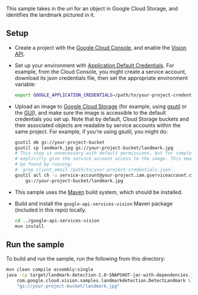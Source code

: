 This sample takes in the uri for an object in Google Cloud Storage, and
identifies the landmark pictured in it.

## Setup
* Create a project with the [Google Cloud Console][cloud-console], and enable
  the [Vision API][vision-api].
* Set up your environment with [Application Default Credentials][adc]. For
    example, from the Cloud Console, you might create a service account,
    download its json credentials file, then set the appropriate environment
    variable:

    ```bash
    export GOOGLE_APPLICATION_CREDENTIALS=/path/to/your-project-credentials.json
    ```

* Upload an image to [Google Cloud Storage][gcs] (for example, using
    [gsutil][gsutil] or the [GUI][gcs-browser]), and make sure the image is
    accessible to the default credentials you set up. Note that by default,
    Cloud Storage buckets and their associated objects are readable by service
    accounts within the same project. For example, if you're using gsutil, you
    might do:

    ```bash
    gsutil mb gs://your-project-bucket
    gsutil cp landmark.jpg gs://your-project-bucket/landmark.jpg
    # This step is unnecessary with default permissions, but for completeness,
    # explicitly give the service account access to the image. This email can
    # be found by running:
    # `grep client_email /path/to/your-project-credentials.json`
    gsutil acl ch -u service-account@your-project.iam.gserviceaccount.com \
        gs://your-project-bucket/landmark.jpg
    ```
* This sample uses the [Maven][maven] build system, which should be installed.
* Build and install the `google-api-services-vision` Maven package (included in
    this repo) locally.

    ```bash
    cd ../google-api-services-vision
    mvn install
    ```

[maven]: https://maven.apache.org
[cloud-console]: https://console.cloud.google.com
[vision-api]: https://console.cloud.google.com/apis/api/vision.googleapis.com/overview?project=_
[adc]: https://cloud.google.com/docs/authentication#developer_workflow
[gcs]: https://cloud.google.com/storage/docs/overview
[gsutil]: https://cloud.google.com/storage/docs/gsutil
[gcs-browser]: https://console.cloud.google.com/storage/browser?project=_

## Run the sample

To build and run the sample, run the following from this directory:

```bash
mvn clean compile assembly:single
java -cp target/landmark-detection-1.0-SNAPSHOT-jar-with-dependencies.jar \
    com.google.cloud.vision.samples.landmarkdetection.DetectLandmark \
    "gs://your-project-bucket/landmark.jpg"
```

